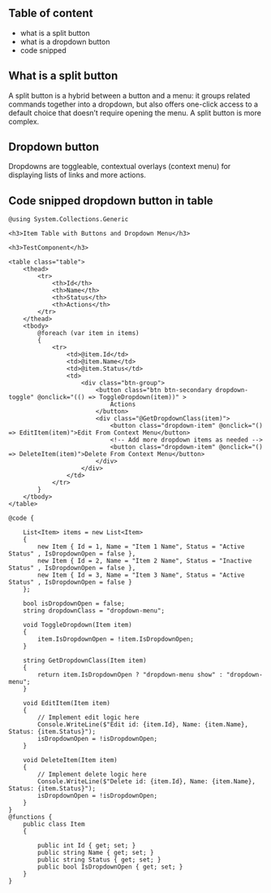 ## Table of content
* what is a split button
* what is a dropdown button
* code snipped

## What is a split button

A split button is a hybrid between a button and a menu: it groups related commands together into a dropdown, but also offers one-click access to a default choice that doesn’t require opening the menu.
A split button is more complex.

## Dropdown button

Dropdowns are toggleable, contextual overlays (context menu) for displaying lists of links and more actions.

## Code snipped dropdown button in table

```cshtml
@using System.Collections.Generic

<h3>Item Table with Buttons and Dropdown Menu</h3>

<h3>TestComponent</h3>

<table class="table">
    <thead>
        <tr>
            <th>Id</th>
            <th>Name</th>
            <th>Status</th>
            <th>Actions</th>
        </tr>
    </thead>
    <tbody>
        @foreach (var item in items)
        {
            <tr>
                <td>@item.Id</td>
                <td>@item.Name</td>
                <td>@item.Status</td>
                <td>
                    <div class="btn-group">
                        <button class="btn btn-secondary dropdown-toggle" @onclick="(() => ToggleDropdown(item))" >
                            Actions
                        </button>
                        <div class="@GetDropdownClass(item)">
                            <button class="dropdown-item" @onclick="() => EditItem(item)">Edit From Context Menu</button>
                            <!-- Add more dropdown items as needed -->
                            <button class="dropdown-item" @onclick="() => DeleteItem(item)">Delete From Context Menu</button>
                        </div>
                    </div>
                </td>
            </tr>
        }
    </tbody>
</table>

@code {

    List<Item> items = new List<Item>
    {
        new Item { Id = 1, Name = "Item 1 Name", Status = "Active Status" , IsDropdownOpen = false },
        new Item { Id = 2, Name = "Item 2 Name", Status = "Inactive Status" , IsDropdownOpen = false },
        new Item { Id = 3, Name = "Item 3 Name", Status = "Active Status" , IsDropdownOpen = false }
    };

    bool isDropdownOpen = false;
    string dropdownClass = "dropdown-menu";

    void ToggleDropdown(Item item)
    {
        item.IsDropdownOpen = !item.IsDropdownOpen;
    }

    string GetDropdownClass(Item item)
    {
        return item.IsDropdownOpen ? "dropdown-menu show" : "dropdown-menu";
    }

    void EditItem(Item item)
    {
        // Implement edit logic here
        Console.WriteLine($"Edit id: {item.Id}, Name: {item.Name}, Status: {item.Status}");
        isDropdownOpen = !isDropdownOpen;
    }

    void DeleteItem(Item item)
    {
        // Implement delete logic here
        Console.WriteLine($"Delete id: {item.Id}, Name: {item.Name}, Status: {item.Status}");
        isDropdownOpen = !isDropdownOpen;
    }
}
@functions {
    public class Item
    {

        public int Id { get; set; }
        public string Name { get; set; }
        public string Status { get; set; }
        public bool IsDropdownOpen { get; set; }
    }
}

```
